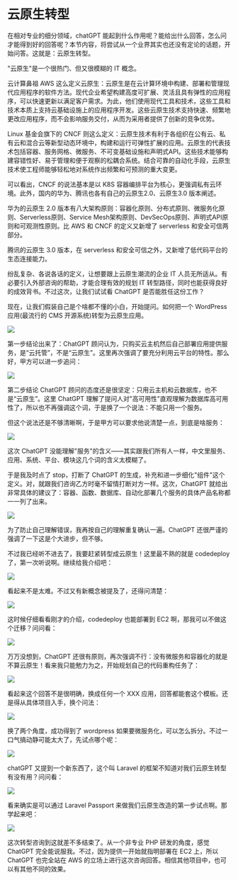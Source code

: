 # 云原生转型

在相对专业的细分领域，chatGPT 能起到什么作用呢？能给出什么回答，怎么问才能得到好的回答呢？本节内容，将尝试从一个业界其实也还没有定论的话题，开始问答。这就是：云原生转型。

"云原生"是一个很热门、但又很模糊的 IT 概念。

云计算鼻祖 AWS 这么定义云原生：云原生是在云计算环境中构建、部署和管理现代应用程序的软件方法。现代企业希望构建高度可扩展、灵活且具有弹性的应用程序，可以快速更新以满足客户需求。为此，他们使用现代工具和技术，这些工具和技术本质上支持云基础设施上的应用程序开发。这些云原生技术支持快速、频繁地更改应用程序，而不会影响服务交付，从而为采用者提供了创新的竞争优势。

Linux 基金会旗下的 CNCF 则这么定义：云原生技术有利于各组织在公有云、私有云和混合云等新型动态环境中，构建和运行可弹性扩展的应用。云原生的代表技术包括容器、服务网格、微服务、不可变基础设施和声明式API。这些技术能够构建容错性好、易于管理和便于观察的松耦合系统。结合可靠的自动化手段，云原生技术使工程师能够轻松地对系统作出频繁和可预测的重大变更。

可以看出，CNCF 的说法基本是以 K8S 容器编排平台为核心，更强调私有云环境。此外，国内的华为、腾讯也各有自己的云原生2.0、云原生3.0 版本阐述。

华为的云原生 2.0 版本有八大架构原则：容器化原则、分布式原则、微服务化原则、Serverless原则、Service Mesh架构原则、DevSecOps原则、声明式API原则和可观测性原则。比 AWS 和 CNCF 的定义又新增了 serverless 和安全可信两部分。

腾讯的云原生 3.0 版本，在 serverless 和安全可信之外，又新增了低代码平台的生态连接能力。

纷乱复杂、各说各话的定义，让想要跟上云原生潮流的企业 IT 人员无所适从。有必要引入外部咨询的帮助，才能合理有效的规划 IT 转型路径，同时也能获得良好的成效背书。不过这次，让我们试试看 ChatGPT 是否能胜任这份工作？

现在，让我们假装自己是个啥都不懂的小白，开始提问。如何把一个 WordPress 应用(最流行的 CMS 开源系统)转型为云原生应用。

![](/images/awesome/cloudnative-1.png)

第一步结论出来了：ChatGPT 顾问认为，只购买云主机然后自己部署应用提供服务，是“云托管”，不是“云原生”。这里再次强调了要充分利用云平台的特性。那么好，甲方可以进一步追问：

![](/images/awesome/cloudnative-2.png)

第二步结论 ChatGPT 顾问的态度还是很坚定：只用云主机和云数据库，也不是“云原生”。这里 ChatGPT 理解了提问人对"高可用性"直观理解为数据库高可用性了，所以也不再强调这个词，于是换了一个说法：不能只用一个服务。

但这个说法还是不够清晰啊，于是甲方可以要求他说清楚一点，到底是啥服务：

![](/images/awesome/cloudnative-3.png)

这次 ChatGPT 没能理解"服务"的含义——其实跟我们所有人一样，中文里服务、应用、系统、平台、模块这几个词的含义太模糊了。

于是我及时点了 stop，打断了 ChatGPT 的生成，补充和进一步细化"组件"这个定义。对，就跟我们咨询乙方时毫不留情打断对方一样。这次，ChatGPT 就给出非常具体的建议了：容器、函数、数据库、自动化部署几个服务的具体产品名称都一一列了出来。

![](/images/awesome/cloudnative-4.png)

为了防止自己理解错误，我再按自己的理解重复确认一遍。ChatGPT 还很严谨的强调了一下这是个大进步，但不够。

不过我已经听不进去了，我要赶紧转型成云原生！这里最不熟的就是 codedeploy 了，第一次听说啊。继续给我介绍吧：

![](/images/awesome/cloudnative-5.png)

看起来不是太难。不过又有新概念被提及了，还得问清楚：

![](/images/awesome/cloudnative-6.png)

这时候仔细看看刚才的介绍，codedeploy 也能部署到 EC2 啊，那我可以不做这个迁移？问问看：

![](/images/awesome/cloudnative-7.png)

万万没想到，ChatGPT 还很有原则，再次强调不行：没有微服务和容器化的就是不算云原生！看来我只能勉力为之，开始规划自己的代码重构任务了：

![](/images/awesome/cloudnative-8.png)

看起来这个回答不是很明确，换成任何一个 XXX 应用，回答都能套这个模板。还是得从具体项目入手，换个问法：

![](/images/awesome/cloudnative-9.png)

换了两个角度，成功得到了 wordpress 如果要微服务化，可以怎么拆分。不过一口气搞动静可能太大了，先试点哪个呢：

![](/images/awesome/cloudnative-10.png)

chatGPT 又提到一个新东西了，这个叫 Laravel 的框架不知道对我们云原生转型有没有用？问问看：

![](/images/awesome/cloudnative-11.png)

看来确实是可以通过 Laravel Passport 来做我们云原生改造的第一步试点啊。那学起来吧：

![](/images/awesome/cloudnative-12.png)

这次转型咨询到这就差不多结束了。从一个非专业 PHP 研发的角度，感觉 ChatGPT 完全能说服我。不过，因为提供一开始就指明部署在 EC2 上，所以 ChatGPT 也完全站在 AWS 的立场上进行这次咨询回答。相信其他项目中，也可以有其他不同的效果。


